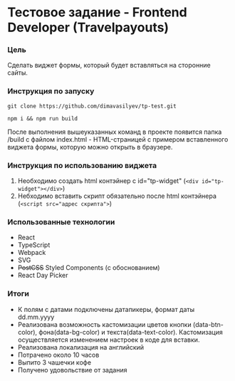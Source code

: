 # Тестовое задание - Frontend Developer (Travelpayouts)
### Цель

Сделать виджет формы, который будет вставляться на сторонние сайты.


### Инструкция по запуску
```
git clone https://github.com/dimavasilyev/tp-test.git

npm i && npm run build
```

После выполнения вышеуказанных команд в проекте появится папка /build c файлом index.html - HTML-страницей с примером вставленного виджета формы, которую можно открыть в браузере.

### Инструкция по использованию виджета

1. Необходимо создать html контэйнер с id="tp-widget" (```<div id="tp-widget"></div>```)
2. Небходимо вставить скрипт обязательно после html контэйнера (```<script src="адрес скрипта">```)

### Использованные технологии

- React
- TypeScript
- Webpack
- SVG
- ~~PostCSS~~ Styled Components (с обоснованием)
- React Day Picker

### Итоги

- К полям с датами подключены датапикеры, формат даты dd.mm.yyyy
- Реализована возможность кастомизации цветов кнопки (data-btn-color), фона(data-bg-color) и текста(data-text-color). Кастомизация осуществляется изменением настроек в коде для вставки.
- Реализована локализация на английский
- Потрачено около 10 часов
- Выпито 3 чашечки кофе
- Получено удовольствие от задания